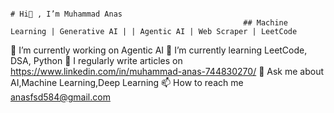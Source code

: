                                                                             # Hi👋 , I’m Muhammad Anas
                                                        ## Machine Learning | Generative AI | | Agentic AI | Web Scraper | LeetCode 
🔭 I’m currently working on Agentic AI
🌱 I’m currently learning LeetCode, DSA, Python
📝 I regularly write articles on https://www.linkedin.com/in/muhammad-anas-744830270/
💬 Ask me about AI,Machine Learning,Deep Learning
📫 How to reach me anasfsd584@gmail.com

